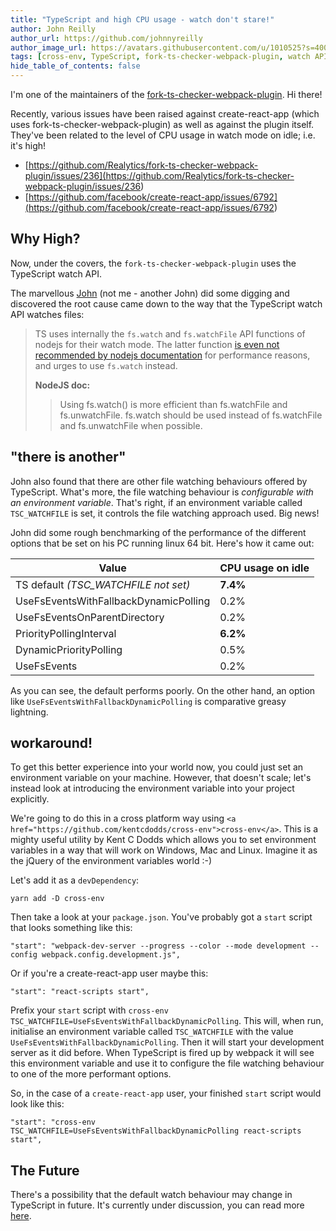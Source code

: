 ```yaml
---
title: "TypeScript and high CPU usage - watch don't stare!"
author: John Reilly
author_url: https://github.com/johnnyreilly
author_image_url: https://avatars.githubusercontent.com/u/1010525?s=400&u=294033082cfecf8ad1645b4290e362583b33094a&v=4
tags: [cross-env, TypeScript, fork-ts-checker-webpack-plugin, watch API, Webpack]
hide_table_of_contents: false
---
```

I'm one of the maintainers of the [fork-ts-checker-webpack-plugin](<https://github.com/Realytics/fork-ts-checker-webpack-plugin>). Hi there!

Recently, various issues have been raised against create-react-app (which uses fork-ts-checker-webpack-plugin) as well as against the plugin itself. They've been related to the level of CPU usage in watch mode on idle; i.e. it's high!

- [https://github.com/Realytics/fork-ts-checker-webpack-plugin/issues/236](<https://github.com/Realytics/fork-ts-checker-webpack-plugin/issues/236>)
- [https://github.com/facebook/create-react-app/issues/6792](<https://github.com/facebook/create-react-app/issues/6792>)

<!-- -->

## Why High?

Now, under the covers, the `fork-ts-checker-webpack-plugin` uses the TypeScript watch API.

The marvellous [John](<https://github.com/NeKJ>) (not me - another John) did some digging and discovered the root cause came down to the way that the TypeScript watch API watches files:

> TS uses internally the `fs.watch` and `fs.watchFile` API functions of nodejs for their watch mode. The latter function [is even not recommended by nodejs documentation](<https://nodejs.org/api/fs.html#fs_fs_watchfile_filename_options_listener>) for performance reasons, and urges to use `fs.watch` instead.
> 
>  **NodeJS doc:**
> 
> > Using fs.watch() is more efficient than fs.watchFile and fs.unwatchFile. fs.watch should be used instead of fs.watchFile and fs.unwatchFile when possible.

## "there is another"

John also found that there are other file watching behaviours offered by TypeScript. What's more, the file watching behaviour is *configurable with an environment variable*. That's right, if an environment variable called `TSC_WATCHFILE` is set, it controls the file watching approach used. Big news!

John did some rough benchmarking of the performance of the different options that be set on his PC running linux 64 bit. Here's how it came out:

| Value                                 | CPU usage on idle                     |
| ------------------------------------- | ------------------------------------- |
| TS default *(TSC\_WATCHFILE not set)* | **7\.4%**                             |
| UseFsEventsWithFallbackDynamicPolling | 0\.2%                                 |
| UseFsEventsOnParentDirectory          | 0\.2%                                 |
| PriorityPollingInterval               | **6\.2%**                             |
| DynamicPriorityPolling                | 0\.5%                                 |
| UseFsEvents                           | 0\.2%                                 |

As you can see, the default performs poorly. On the other hand, an option like `UseFsEventsWithFallbackDynamicPolling` is comparative greasy lightning.

## workaround!

To get this better experience into your world now, you could just set an environment variable on your machine. However, that doesn't scale; let's instead look at introducing the environment variable into your project explicitly.

We're going to do this in a cross platform way using `<a href="https://github.com/kentcdodds/cross-env">cross-env</a>`. This is a mighty useful utility by Kent C Dodds which allows you to set environment variables in a way that will work on Windows, Mac and Linux. Imagine it as the jQuery of the environment variables world :-)

Let's add it as a `devDependency`:

```
yarn add -D cross-env
```

Then take a look at your `package.json`. You've probably got a `start` script that looks something like this:

```
"start": "webpack-dev-server --progress --color --mode development --config webpack.config.development.js",
```

Or if you're a create-react-app user maybe this:

```
"start": "react-scripts start",
```

Prefix your `start` script with `cross-env TSC_WATCHFILE=UseFsEventsWithFallbackDynamicPolling`. This will, when run, initialise an environment variable called `TSC_WATCHFILE` with the value `UseFsEventsWithFallbackDynamicPolling`. Then it will start your development server as it did before. When TypeScript is fired up by webpack it will see this environment variable and use it to configure the file watching behaviour to one of the more performant options.

So, in the case of a `create-react-app` user, your finished `start` script would look like this:

```
"start": "cross-env TSC_WATCHFILE=UseFsEventsWithFallbackDynamicPolling react-scripts start",
```

## The Future

There's a possibility that the default watch behaviour may change in TypeScript in future. It's currently under discussion, you can read more [here](<https://github.com/microsoft/TypeScript/issues/31048>).


